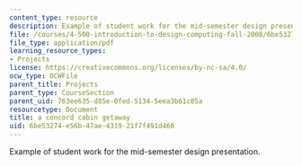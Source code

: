 ```yaml
---
content_type: resource
description: Example of student work for the mid-semester design presentation.
file: /courses/4-500-introduction-to-design-computing-fall-2008/6be53274e56b47ae431921f7f491d460_assn4a_1.pdf
file_type: application/pdf
learning_resource_types:
- Projects
license: https://creativecommons.org/licenses/by-nc-sa/4.0/
ocw_type: OCWFile
parent_title: Projects
parent_type: CourseSection
parent_uid: 763ee635-d85e-0fed-5134-5eea3b61c05a
resourcetype: Document
title: a concord cabin getaway
uid: 6be53274-e56b-47ae-4319-21f7f491d460
---
```

Example of student work for the mid-semester design presentation.
